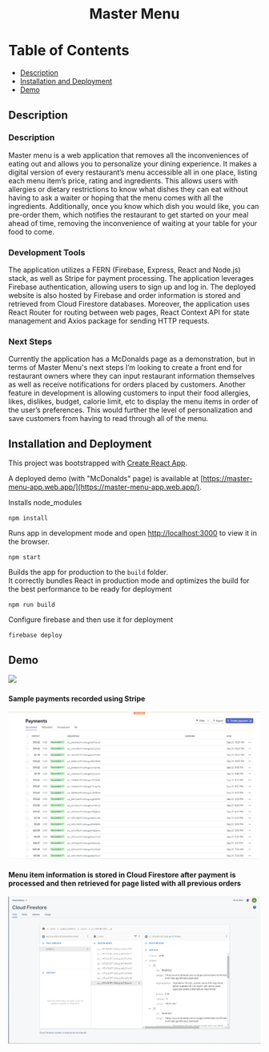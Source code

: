 <div align="center">
  
  # Master Menu 

</div>

# Table of Contents
- [Description](#description)
- [Installation and Deployment](#installation-and-deployment)
- [Demo](#demo)

<a name="description"></a>
## Description 

### Description
Master menu is a web application that removes all the inconveniences of eating out and allows you to personalize your dining experience. It makes a digital version of every restaurant’s menu accessible all in one place, listing each menu item’s price, rating and ingredients. This allows users with allergies or dietary restrictions to know what dishes they can eat without having to ask a waiter or hoping that the menu comes with all the ingredients. Additionally, once you know which dish you would like, you can pre-order them, which notifies the restaurant to get started on your meal ahead of time, removing the inconvenience of waiting at your table for your food to come.

### Development Tools
The application utilizes a FERN (Firebase, Express, React and Node.js) stack, as well as Stripe for payment processing. The application leverages Firebase authentication, allowing users to sign up and log in. The deployed website is also hosted by Firebase and order information is stored and retrieved from Cloud Firestore databases. Moreover, the application uses React Router for routing between web pages, React Context API for state management and Axios package for sending HTTP requests. 

### Next Steps 
Currently the application has a McDonalds page as a demonstration, but in terms of Master Menu's next steps I’m looking to create a front end for restaurant owners where they can input restaurant information themselves as well as receive notifications for orders placed by customers. Another feature in development is allowing customers to input their food allergies, likes, dislikes, budget, calorie limit, etc to display the menu items in order of the user’s preferences. This would further the level of personalization and save customers from having to read through all of the menu.  

<a name="installation-and-deployment"></a>
## Installation and Deployment
This project was bootstrapped with [Create React App](https://github.com/facebook/create-react-app).

A deployed demo (with "McDonalds" page) is available at [https://master-menu-app.web.app/](https://master-menu-app.web.app/).

Installs node_modules
```
npm install
```

Runs app in development mode and open [http://localhost:3000](http://localhost:3000) to view it in the browser.
```
npm start
```

Builds the app for production to the `build` folder.<br />
It correctly bundles React in production mode and optimizes the build for the best performance to be ready for deployment
```
npm run build
```

Configure firebase and then use it for deployment
```
firebase deploy
```


<a name="demo"></a>
## Demo 
![](Demo.gif) <br/>

#### Sample payments recorded using Stripe 
![](stripe.jpg)


#### Menu item information is stored in Cloud Firestore after payment is processed and then retrieved for page listed with all previous orders 
![](firestore.jpg)




 



